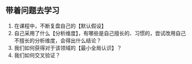 ## 带着问题去学习

1. 在课程中，不断复盘自己的【默认假设】
2. 自己采用了什么【分析维度】，有哪些是自己擅长的、习惯的，尝试改用自己不擅长的分析维度，会得出什么结论？
3. 我们如何获得对于该领域的【最小全局认识】？
4. 我们如何交叉验证？
